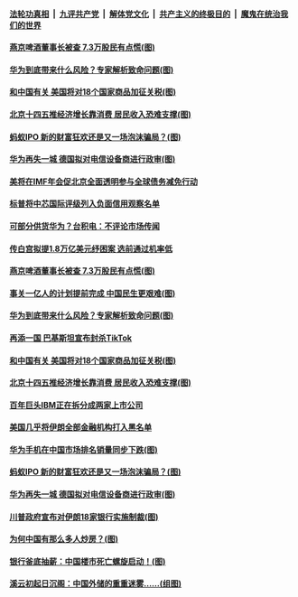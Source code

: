 ####  [法轮功真相](../../../../basic/blob/master/README.md?t=10110302) &nbsp;|&nbsp; [九评共产党](../../../../9ping.md/blob/master/README.md?t=10110302) &nbsp;|&nbsp; [解体党文化](../../../../jtdwh.md/blob/master/README.md?t=10110302)  &nbsp;|&nbsp; [共产主义的终极目的](../../../../gczydzjmd.md/blob/master/README.md?t=10110302) &nbsp;|&nbsp; [魔鬼在统治我们的世界](../../../../mgztzwmdsj.md/blob/master/README.md?t=10110302) 

#### [燕京啤酒董事长被查 7.3万股民有点慌(图)](../pages/p5/948749.md?t=10110302) 

#### [华为到底带来什么风险？专家解析致命问题(图)](../pages/p5/948718.md?t=10110302) 

#### [和中国有关 美国将对18个国家商品加征关税(图)](../pages/p5/948703.md?t=10110302) 

#### [北京十四五推经济增长靠消费 居民收入恐难支撑(图)](../pages/p5/948701.md?t=10110302) 

#### [蚂蚁IPO 新的财富狂欢还是又一场泡沫骗局？(图)](../pages/p5/948642.md?t=10110302) 

#### [华为再失一城 德国拟对电信设备商进行政审(图)](../pages/p5/948671.md?t=10110302) 

#### [美将在IMF年会促北京全面透明参与全球债务减免行动](../pages/p5/948824.md?t=10110302) 

#### [标普将中芯国际评级列入负面信用观察名单](../pages/p5/948814.md?t=10110302) 

#### [可部分供货华为？台积电：不评论市场传闻](../pages/p5/948796.md?t=10110302) 

#### [传白宫拟提1.8万亿美元纾困案 选前通过机率低](../pages/p5/948795.md?t=10110302) 

#### [燕京啤酒董事长被查 7.3万股民有点慌(图)](../pages/p5/948749.md?t=10110302) 

#### [事关一亿人的计划提前完成 中国民生更艰难(图)](../pages/p5/948689.md?t=10110302) 

#### [华为到底带来什么风险？专家解析致命问题(图)](../pages/p5/948718.md?t=10110302) 

#### [再添一国 巴基斯坦宣布封杀TikTok](../pages/p5/948733.md?t=10110302) 

#### [和中国有关 美国将对18个国家商品加征关税(图)](../pages/p5/948703.md?t=10110302) 

#### [北京十四五推经济增长靠消费 居民收入恐难支撑(图)](../pages/p5/948701.md?t=10110302) 

#### [百年巨头IBM正在拆分成两家上市公司](../pages/p5/948699.md?t=10110302) 

#### [美国几乎将伊朗全部金融机构打入黑名单](../pages/p5/948690.md?t=10110302) 

#### [华为手机在中国市场排名销量同步下跌(图)](../pages/p5/948681.md?t=10110302) 

#### [蚂蚁IPO 新的财富狂欢还是又一场泡沫骗局？(图)](../pages/p5/948642.md?t=10110302) 

#### [华为再失一城 德国拟对电信设备商进行政审(图)](../pages/p5/948671.md?t=10110302) 

#### [川普政府宣布对伊朗18家银行实施制裁(图)](../pages/p5/948665.md?t=10110302) 


#### [为何中国有那么多人炒房？(图)](../pages/p5/948629.md?t=10110302) 

#### [银行釜底抽薪：中国楼市死亡螺旋启动！(图)](../pages/p5/948623.md?t=10110302) 

#### [溪云初起日沉阁：中国外储的重重迷雾……(组图)](../pages/p5/948619.md?t=10110302) 

